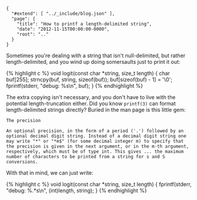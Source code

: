 
    {
      "#extend": [ "../_include/blog.json" ],
      "page": {
        "title": "How to printf a length-delimited string",
        "date": "2012-11-15T00:00:00-0000",
        "root": ".."
      }
    }

Sometimes you're dealing with a string that isn't null-delimited, but rather length-delimited, and you wind up doing somersaults just to print it out:

{% highlight c %}
void logit(const char *string, size_t length) {
  char buf[255];
  strncpy(buf, string, sizeof(buf));
  buf[sizeof(buf) - 1] = '\0';
  fprintf(stderr, "debug: %s\n", buf);
}
{% endhighlight %}

The extra copying isn't necessary, and you don't have to live with the potential length-truncation either. Did you know `printf(3)` can format length-delimited strings directly? Buried in the man page is this little gem:

    The precision

    An optional precision, in the form of a period ('.') followed by an optional decimal digit string. Instead of a decimal digit string one may write "*" or "*m$" (for some decimal integer m) to specify that the precision is given in the next argument, or in the m-th argument, respectively, which must be of type int. This gives ... the maximum number of characters to be printed from a string for s and S conversions.

With that in mind, we can just write:

{% highlight c %}
void logit(const char *string, size_t length) {
  fprintf(stderr, "debug: %.*s\n", (int)length, string);
}
{% endhighlight %}


